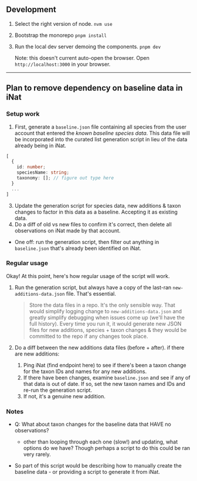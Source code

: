 ## Development

1. Select the right version of node.
   `nvm use`

2. Bootstrap the monorepo
   `pnpm install`

3. Run the local dev server demoing the components.
   `pnpm dev`

   Note: this doesn't current auto-open the browser. Open `http://localhost:3000` in your browser.

---

## Plan to remove dependency on baseline data in iNat

### Setup work

1. First, generate a `baseline.json` file containing all species from the user account that entered the _known baseline species data_. This data file will be incorporated into the curated list generation script in lieu of the data already being in iNat.

```typescript
[
  {
    id: number;
    speciesName: string;
    taxonomy: []; // figure out type here
  }
  ...
]
```

3. Update the generation script for species data, new additions & taxon changes to factor in this data as a baseline. Accepting it as existing data.
4. Do a diff of old vs new files to confirm it's correct, then delete all observations on iNat made by that account.

- One off: run the generation script, then filter out anything in `baseline.json` that's already been identified on iNat.

### Regular usage

Okay! At this point, here's how regular usage of the script will work.

1. Run the generation script, but always have a copy of the last-ran `new-additions-data.json` file. That's essential.

   > Store the data files in a repo. It's the only sensible way. That would simplify logging change to `new-additions-data.json` and greatly simplify debugging when issues come up (we'll have the full history). Every time you run it, it would generate new JSON files for new additions, species + taxon changes & they would be committed to the repo if any changes took place.

2. Do a diff between the new additions data files (before + after). if there are new additions:
   1. Ping iNat (find endpoint here) to see if there's been a taxon change for the taxon IDs and names for any new additions.
   2. If there have been changes, examine `baseline.json` and see if any of that data is out of date. If so, set the new taxon names and IDs and re-run the generation script.
   3. If not, it's a genuine new addition.

### Notes

- Q: What about taxon changes for the baseline data that HAVE no observations?

  - other than looping through each one (slow!) and updating, what options do we have? Though perhaps a script to do this could be ran very rarely.

- So part of this script would be describing how to manually create the baseline data - or providing a script to generate it from iNat.
